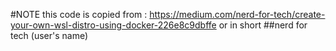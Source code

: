 #NOTE
this code is copied from : https://medium.com/nerd-for-tech/create-your-own-wsl-distro-using-docker-226e8c9dbffe
or in short
##nerd for tech (user's name)
